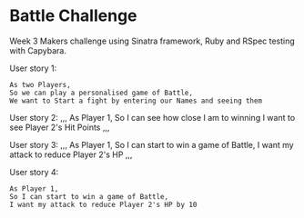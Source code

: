 # Battle Challenge

Week 3 Makers challenge using Sinatra framework, Ruby and RSpec testing with Capybara.

User story 1:

```
As two Players,
So we can play a personalised game of Battle,
We want to Start a fight by entering our Names and seeing them
```

User story 2:
,,,
As Player 1,
So I can see how close I am to winning
I want to see Player 2's Hit Points
,,,


User story 3:
,,,
As Player 1,
So I can start to win a game of Battle,
I want my attack to reduce Player 2's HP
,,,

User story 4:

```
As Player 1,
So I can start to win a game of Battle,
I want my attack to reduce Player 2's HP by 10
```